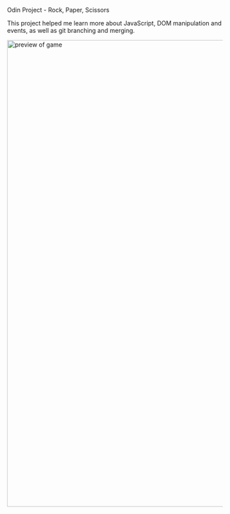 Odin Project - Rock, Paper, Scissors 

This project helped me learn more about JavaScript, DOM manipulation and events, as well as git branching and merging. 


<img width="1088" alt="preview of game" src="https://github.com/user-attachments/assets/69a028a6-cf71-4873-8ade-d9f02b8813a5" />
